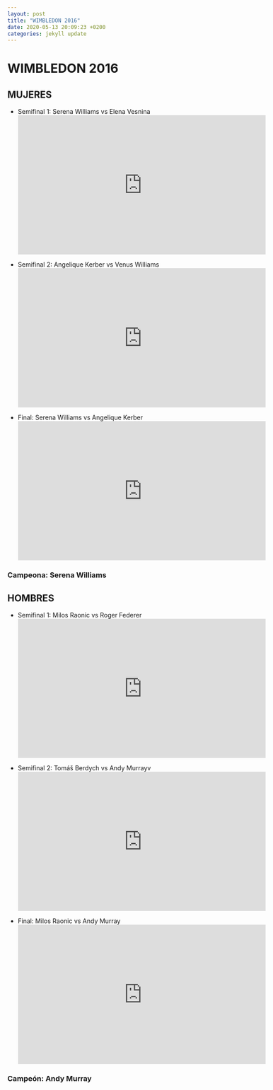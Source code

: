```yaml
---
layout: post
title: "WIMBLEDON 2016"
date: 2020-05-13 20:09:23 +0200
categories: jekyll update
---
```


# WIMBLEDON 2016

## MUJERES

- Semifinal 1: Serena Williams vs Elena Vesnina <iframe width="560" height="315" src="https://www.youtube.com/embed/Q5hCcJGT5qM" frameborder="0" allow="accelerometer; autoplay; encrypted-media; gyroscope; picture-in-picture" allowfullscreen></iframe>

- Semifinal 2: Angelique Kerber vs Venus Williams <iframe width="560" height="315" src="https://www.youtube.com/embed/OuVl2TKCfXg" frameborder="0" allow="accelerometer; autoplay; encrypted-media; gyroscope; picture-in-picture" allowfullscreen></iframe>

- Final: Serena Williams vs Angelique Kerber <iframe width="560" height="315" src="https://www.youtube.com/embed/7mp9ou50gEA" frameborder="0" allow="accelerometer; autoplay; encrypted-media; gyroscope; picture-in-picture" allowfullscreen></iframe>

### Campeona: Serena Williams

## HOMBRES

- Semifinal 1: Milos Raonic vs Roger Federer <iframe width="560" height="315" src="https://www.youtube.com/embed/aUj0aCkMipU" frameborder="0" allow="accelerometer; autoplay; encrypted-media; gyroscope; picture-in-picture" allowfullscreen></iframe>

- Semifinal 2: Tomáš Berdych vs Andy Murrayv <iframe width="560" height="315" src="https://www.youtube.com/embed/qmPtb6-Etck" frameborder="0" allow="accelerometer; autoplay; encrypted-media; gyroscope; picture-in-picture" allowfullscreen></iframe>

- Final: Milos Raonic vs Andy Murray <iframe width="560" height="315" src="https://www.youtube.com/embed/TpXmoK1aWs4" frameborder="0" allow="accelerometer; autoplay; encrypted-media; gyroscope; picture-in-picture" allowfullscreen></iframe>

### Campeón: Andy Murray
